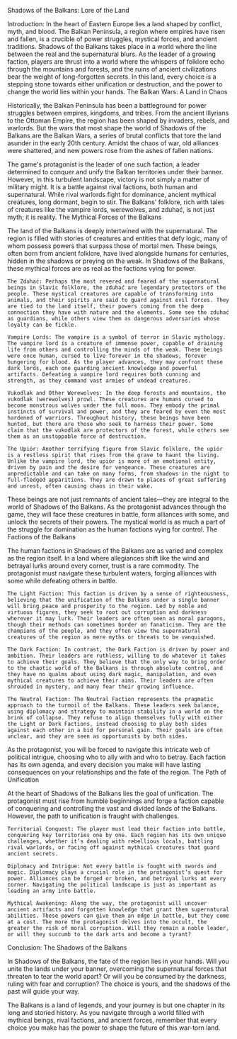 Shadows of the Balkans: Lore of the Land

Introduction: In the heart of Eastern Europe lies a land shaped by conflict, myth, and blood. The Balkan Peninsula, a region where empires have risen and fallen, is a crucible of power struggles, mystical forces, and ancient traditions. Shadows of the Balkans takes place in a world where the line between the real and the supernatural blurs. As the leader of a growing faction, players are thrust into a world where the whispers of folklore echo through the mountains and forests, and the ruins of ancient civilizations bear the weight of long-forgotten secrets. In this land, every choice is a stepping stone towards either unification or destruction, and the power to change the world lies within your hands.
The Balkan Wars: A Land in Chaos

Historically, the Balkan Peninsula has been a battleground for power struggles between empires, kingdoms, and tribes. From the ancient Illyrians to the Ottoman Empire, the region has been shaped by invaders, rebels, and warlords. But the wars that most shape the world of Shadows of the Balkans are the Balkan Wars, a series of brutal conflicts that tore the land asunder in the early 20th century. Amidst the chaos of war, old alliances were shattered, and new powers rose from the ashes of fallen nations.

The game's protagonist is the leader of one such faction, a leader determined to conquer and unify the Balkan territories under their banner. However, in this turbulent landscape, victory is not simply a matter of military might. It is a battle against rival factions, both human and supernatural. While rival warlords fight for dominance, ancient mythical creatures, long dormant, begin to stir. The Balkans' folklore, rich with tales of creatures like the vampire lords, werewolves, and zduhać, is not just myth; it is reality.
The Mythical Forces of the Balkans

The land of the Balkans is deeply intertwined with the supernatural. The region is filled with stories of creatures and entities that defy logic, many of whom possess powers that surpass those of mortal men. These beings, often born from ancient folklore, have lived alongside humans for centuries, hidden in the shadows or preying on the weak. In Shadows of the Balkans, these mythical forces are as real as the factions vying for power.

    The Zduhać: Perhaps the most revered and feared of the supernatural beings in Slavic folklore, the zduhać are legendary protectors of the people. These mystical creatures are capable of transforming into animals, and their spirits are said to guard against evil forces. They are tied to the land itself, their powers coming from the deep connection they have with nature and the elements. Some see the zduhać as guardians, while others view them as dangerous adversaries whose loyalty can be fickle.

    Vampire Lords: The vampire is a symbol of terror in Slavic mythology. The vampire lord is a creature of immense power, capable of draining life from others and controlling the minds of the weak. These beings were once human, cursed to live forever in the shadows, forever hungering for blood. As the player advances, they may confront these dark lords, each one guarding ancient knowledge and powerful artifacts. Defeating a vampire lord requires both cunning and strength, as they command vast armies of undead creatures.

    Vukodlak and Other Werewolves: In the deep forests and mountains, the vukodlak (werewolves) prowl. These creatures are humans cursed to become monstrous wolves under the full moon. They embody the primal instincts of survival and power, and they are feared by even the most hardened of warriors. Throughout history, these beings have been hunted, but there are those who seek to harness their power. Some claim that the vukodlak are protectors of the forest, while others see them as an unstoppable force of destruction.

    The Upiór: Another terrifying figure from Slavic folklore, the upiór is a restless spirit that rises from the grave to haunt the living. Unlike the vampire lord, the upiór is more of an emotional entity, driven by pain and the desire for vengeance. These creatures are unpredictable and can take on many forms, from shadows in the night to full-fledged apparitions. They are drawn to places of great suffering and unrest, often causing chaos in their wake.

These beings are not just remnants of ancient tales—they are integral to the world of Shadows of the Balkans. As the protagonist advances through the game, they will face these creatures in battle, form alliances with some, and unlock the secrets of their powers. The mystical world is as much a part of the struggle for domination as the human factions vying for control.
The Factions of the Balkans

The human factions in Shadows of the Balkans are as varied and complex as the region itself. In a land where allegiances shift like the wind and betrayal lurks around every corner, trust is a rare commodity. The protagonist must navigate these turbulent waters, forging alliances with some while defeating others in battle.

    The Light Faction: This faction is driven by a sense of righteousness, believing that the unification of the Balkans under a single banner will bring peace and prosperity to the region. Led by noble and virtuous figures, they seek to root out corruption and darkness wherever it may lurk. Their leaders are often seen as moral paragons, though their methods can sometimes border on fanaticism. They are the champions of the people, and they often view the supernatural creatures of the region as mere myths or threats to be vanquished.

    The Dark Faction: In contrast, the Dark Faction is driven by power and ambition. Their leaders are ruthless, willing to do whatever it takes to achieve their goals. They believe that the only way to bring order to the chaotic world of the Balkans is through absolute control, and they have no qualms about using dark magic, manipulation, and even mythical creatures to achieve their aims. Their leaders are often shrouded in mystery, and many fear their growing influence.

    The Neutral Faction: The Neutral Faction represents the pragmatic approach to the turmoil of the Balkans. These leaders seek balance, using diplomacy and strategy to maintain stability in a world on the brink of collapse. They refuse to align themselves fully with either the Light or Dark Factions, instead choosing to play both sides against each other in a bid for personal gain. Their goals are often unclear, and they are seen as opportunists by both sides.

As the protagonist, you will be forced to navigate this intricate web of political intrigue, choosing who to ally with and who to betray. Each faction has its own agenda, and every decision you make will have lasting consequences on your relationships and the fate of the region.
The Path of Unification

At the heart of Shadows of the Balkans lies the goal of unification. The protagonist must rise from humble beginnings and forge a faction capable of conquering and controlling the vast and divided lands of the Balkans. However, the path to unification is fraught with challenges.

    Territorial Conquest: The player must lead their faction into battle, conquering key territories one by one. Each region has its own unique challenges, whether it’s dealing with rebellious locals, battling rival warlords, or facing off against mythical creatures that guard ancient secrets.

    Diplomacy and Intrigue: Not every battle is fought with swords and magic. Diplomacy plays a crucial role in the protagonist’s quest for power. Alliances can be forged or broken, and betrayal lurks at every corner. Navigating the political landscape is just as important as leading an army into battle.

    Mythical Awakening: Along the way, the protagonist will uncover ancient artifacts and forgotten knowledge that grant them supernatural abilities. These powers can give them an edge in battle, but they come at a cost. The more the protagonist delves into the occult, the greater the risk of moral corruption. Will they remain a noble leader, or will they succumb to the dark arts and become a tyrant?

Conclusion: The Shadows of the Balkans

In Shadows of the Balkans, the fate of the region lies in your hands. Will you unite the lands under your banner, overcoming the supernatural forces that threaten to tear the world apart? Or will you be consumed by the darkness, ruling with fear and corruption? The choice is yours, and the shadows of the past will guide your way.

The Balkans is a land of legends, and your journey is but one chapter in its long and storied history. As you navigate through a world filled with mythical beings, rival factions, and ancient forces, remember that every choice you make has the power to shape the future of this war-torn land.
